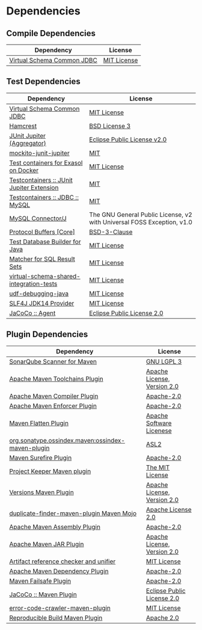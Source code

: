 <!-- @formatter:off -->
# Dependencies

## Compile Dependencies

| Dependency                      | License          |
| ------------------------------- | ---------------- |
| [Virtual Schema Common JDBC][0] | [MIT License][1] |

## Test Dependencies

| Dependency                                      | License                                                                |
| ----------------------------------------------- | ---------------------------------------------------------------------- |
| [Virtual Schema Common JDBC][0]                 | [MIT License][1]                                                       |
| [Hamcrest][2]                                   | [BSD License 3][3]                                                     |
| [JUnit Jupiter (Aggregator)][4]                 | [Eclipse Public License v2.0][5]                                       |
| [mockito-junit-jupiter][6]                      | [MIT][7]                                                               |
| [Test containers for Exasol on Docker][8]       | [MIT License][9]                                                       |
| [Testcontainers :: JUnit Jupiter Extension][10] | [MIT][11]                                                              |
| [Testcontainers :: JDBC :: MySQL][10]           | [MIT][11]                                                              |
| [MySQL Connector/J][12]                         | The GNU General Public License, v2 with Universal FOSS Exception, v1.0 |
| [Protocol Buffers [Core]][13]                   | [BSD-3-Clause][14]                                                     |
| [Test Database Builder for Java][15]            | [MIT License][16]                                                      |
| [Matcher for SQL Result Sets][17]               | [MIT License][18]                                                      |
| [virtual-schema-shared-integration-tests][19]   | [MIT License][20]                                                      |
| [udf-debugging-java][21]                        | [MIT License][22]                                                      |
| [SLF4J JDK14 Provider][23]                      | [MIT License][24]                                                      |
| [JaCoCo :: Agent][25]                           | [Eclipse Public License 2.0][26]                                       |

## Plugin Dependencies

| Dependency                                              | License                           |
| ------------------------------------------------------- | --------------------------------- |
| [SonarQube Scanner for Maven][27]                       | [GNU LGPL 3][28]                  |
| [Apache Maven Toolchains Plugin][29]                    | [Apache License, Version 2.0][30] |
| [Apache Maven Compiler Plugin][31]                      | [Apache-2.0][30]                  |
| [Apache Maven Enforcer Plugin][32]                      | [Apache-2.0][30]                  |
| [Maven Flatten Plugin][33]                              | [Apache Software Licenese][30]    |
| [org.sonatype.ossindex.maven:ossindex-maven-plugin][34] | [ASL2][35]                        |
| [Maven Surefire Plugin][36]                             | [Apache-2.0][30]                  |
| [Project Keeper Maven plugin][37]                       | [The MIT License][38]             |
| [Versions Maven Plugin][39]                             | [Apache License, Version 2.0][30] |
| [duplicate-finder-maven-plugin Maven Mojo][40]          | [Apache License 2.0][41]          |
| [Apache Maven Assembly Plugin][42]                      | [Apache-2.0][30]                  |
| [Apache Maven JAR Plugin][43]                           | [Apache License, Version 2.0][30] |
| [Artifact reference checker and unifier][44]            | [MIT License][45]                 |
| [Apache Maven Dependency Plugin][46]                    | [Apache-2.0][30]                  |
| [Maven Failsafe Plugin][47]                             | [Apache-2.0][30]                  |
| [JaCoCo :: Maven Plugin][48]                            | [Eclipse Public License 2.0][26]  |
| [error-code-crawler-maven-plugin][49]                   | [MIT License][50]                 |
| [Reproducible Build Maven Plugin][51]                   | [Apache 2.0][35]                  |

[0]: https://github.com/exasol/virtual-schema-common-jdbc/
[1]: https://github.com/exasol/virtual-schema-common-jdbc/blob/main/LICENSE
[2]: http://hamcrest.org/JavaHamcrest/
[3]: http://opensource.org/licenses/BSD-3-Clause
[4]: https://junit.org/junit5/
[5]: https://www.eclipse.org/legal/epl-v20.html
[6]: https://github.com/mockito/mockito
[7]: https://opensource.org/licenses/MIT
[8]: https://github.com/exasol/exasol-testcontainers/
[9]: https://github.com/exasol/exasol-testcontainers/blob/main/LICENSE
[10]: https://java.testcontainers.org
[11]: http://opensource.org/licenses/MIT
[12]: http://dev.mysql.com/doc/connector-j/en/
[13]: https://developers.google.com/protocol-buffers
[14]: https://opensource.org/licenses/BSD-3-Clause
[15]: https://github.com/exasol/test-db-builder-java/
[16]: https://github.com/exasol/test-db-builder-java/blob/main/LICENSE
[17]: https://github.com/exasol/hamcrest-resultset-matcher/
[18]: https://github.com/exasol/hamcrest-resultset-matcher/blob/main/LICENSE
[19]: https://github.com/exasol/virtual-schema-shared-integration-tests/
[20]: https://github.com/exasol/virtual-schema-shared-integration-tests/blob/main/LICENSE
[21]: https://github.com/exasol/udf-debugging-java/
[22]: https://github.com/exasol/udf-debugging-java/blob/main/LICENSE
[23]: http://www.slf4j.org
[24]: http://www.opensource.org/licenses/mit-license.php
[25]: https://www.eclemma.org/jacoco/index.html
[26]: https://www.eclipse.org/legal/epl-2.0/
[27]: http://sonarsource.github.io/sonar-scanner-maven/
[28]: http://www.gnu.org/licenses/lgpl.txt
[29]: https://maven.apache.org/plugins/maven-toolchains-plugin/
[30]: https://www.apache.org/licenses/LICENSE-2.0.txt
[31]: https://maven.apache.org/plugins/maven-compiler-plugin/
[32]: https://maven.apache.org/enforcer/maven-enforcer-plugin/
[33]: https://www.mojohaus.org/flatten-maven-plugin/
[34]: https://sonatype.github.io/ossindex-maven/maven-plugin/
[35]: http://www.apache.org/licenses/LICENSE-2.0.txt
[36]: https://maven.apache.org/surefire/maven-surefire-plugin/
[37]: https://github.com/exasol/project-keeper/
[38]: https://github.com/exasol/project-keeper/blob/main/LICENSE
[39]: https://www.mojohaus.org/versions/versions-maven-plugin/
[40]: https://basepom.github.io/duplicate-finder-maven-plugin
[41]: http://www.apache.org/licenses/LICENSE-2.0.html
[42]: https://maven.apache.org/plugins/maven-assembly-plugin/
[43]: https://maven.apache.org/plugins/maven-jar-plugin/
[44]: https://github.com/exasol/artifact-reference-checker-maven-plugin/
[45]: https://github.com/exasol/artifact-reference-checker-maven-plugin/blob/main/LICENSE
[46]: https://maven.apache.org/plugins/maven-dependency-plugin/
[47]: https://maven.apache.org/surefire/maven-failsafe-plugin/
[48]: https://www.jacoco.org/jacoco/trunk/doc/maven.html
[49]: https://github.com/exasol/error-code-crawler-maven-plugin/
[50]: https://github.com/exasol/error-code-crawler-maven-plugin/blob/main/LICENSE
[51]: http://zlika.github.io/reproducible-build-maven-plugin
